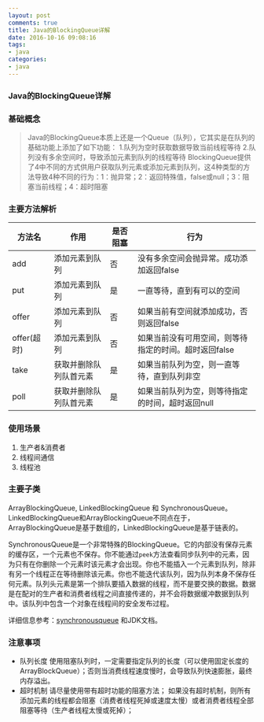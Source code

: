 ```yaml
---
layout: post
comments: true
title: Java的BlockingQueue详解
date: 2016-10-16 09:08:16
tags:
- java
categories:
- java
---
```


### Java的BlockingQueue详解

### 基础概念

> Java的BlockingQueue本质上还是一个Queue（队列），它其实是在队列的基础功能上添加了如下功能：
1.队列为空时获取数据导致当前线程等待
2.队列没有多余空间时，导致添加元素到队列的线程等待
BlockingQueue提供了4中不同的方式供用户获取队列元素或添加元素到队列，这4种类型的方法导致4种不同的行为：1：抛异常；2：返回特殊值，false或null；3：阻塞当前线程；4：超时阻塞

<!-- more -->

### 主要方法解析

|方法名 | 作用 | 是否阻塞 | 行为 |
|---   | ----|---|---|
| add  | 添加元素到队列 | 否 | 没有多余空间会抛异常。成功添加返回false |
| put  |添加元素到队列 | 是| 一直等待，直到有可以的空间 |
| offer|添加元素到队列 | 否 | 如果当前有空间就添加成功，否则返回false |
| offer(超时) | 添加元素到队列 | 否 | 如果当前没有可用空间，则等待指定的时间。超时返回false |
|take | 获取并删除队列队首元素 | 是 | 如果当前队列为空，则一直等待，直到队列非空 |
| poll | 获取并删除队列队首元素 | 是| 如果当前队列为空，则等待指定的时间，超时返回null|

### 使用场景

 1. 生产者&消费者
 2. 线程间通信
 3. 线程池

### 主要子类
ArrayBlockingQueue, LinkedBlockingQueue 和 SynchronousQueue。LinkedBlockingQueue和ArrayBlockingQueue不同点在于，ArrayBlockingQueue是基于数组的，LinkedBlockingQueue是基于链表的。

SynchronousQueue是一个非常特殊的BlockingQueue。它的内部没有保存元素的缓存区，一个元素也不保存。你不能通过`peek`方法查看同步队列中的元素，因为只有在你删除一个元素时该元素才会出现。你也不能插入一个元素到队列，除非有另一个线程正在等待删除该元素。你也不能迭代该队列，因为队列本身不保存任何元素。队列头元素是第一个排队要插入数据的线程，而不是要交换的数据。数据是在配对的生产者和消费者线程之间直接传递的，并不会将数据缓冲数据到队列中。该队列中包含一个对象在线程间的安全发布过程。

详细信息参考：[synchronousqueue](http://ifeve.com/java-synchronousqueue/) 和JDK文档。

### 注意事项

 - 队列长度
    使用阻塞队列时，一定需要指定队列的长度（可以使用固定长度的ArrayBlockQueue）；否则当消费线程速度慢时，会导致队列快速膨胀，最终内存溢出。
 - 超时机制
    请尽量使用带有超时功能的阻塞方法； 如果没有超时机制，则所有添加元素的线程都会阻塞（消费者线程死掉或速度太慢）或者消费者线程全部阻塞等待（生产者线程太慢或死掉）；                        
                    
                    
                    


